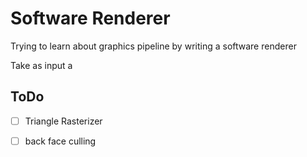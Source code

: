 # Software Renderer

Trying to learn about graphics pipeline by writing a software renderer


Take as input a 

## ToDo

- [ ] Triangle Rasterizer
- [ ] back face culling

